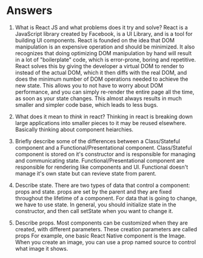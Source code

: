 # Answers

1.  What is React JS and what problems does it try and solve?
React is a JavaScript library created by Facebook, is a UI Library, and is a tool for building UI components.
React is founded on the idea that DOM manipulation is an expensive operation and should be minimized. It also recognizes that doing optimizing DOM manipulation by hand will result in a lot of "boilerplate" code, which is error-prone, boring and repetitive. 
React solves this by giving the developer a virtual DOM to render to instead of the actual DOM, which it then diffs with the real DOM, and does the minimum number of DOM operations needed to achieve the new state.
This allows you to not have to worry about DOM performance, and you can simply re-render the entire page all the time, as soon as your state changes. This almost always results in much smaller and simpler code base, which leads to less bugs.

1.  What does it mean to _think_ in react?
Thinking in react is breaking down large applications into smaller pieces to it may be reused elsewhere. Basically thinking about component heiarchies.

1.  Briefly describe some of the differences between a Class/Stateful component and a Functional/Presentational component.
Class/Stateful component is stored on it's constructor and is responsible for managing and communicating state. Functional/Presentational component are responsible for rendering like components and UI. Functional doesn't manage it's own state but can revieve state from parent. 

1.  Describe state.
There are two types of data that control a component: props and state. props are set by the parent and they are fixed throughout the lifetime of a component. For data that is going to change, we have to use state.
In general, you should initialize state in the constructor, and then call setState when you want to change it.

1.  Describe props.
Most components can be customized when they are created, with different parameters. These creation parameters are called props
For example, one basic React Native component is the Image. When you create an image, you can use a prop named source to control what image it shows.
